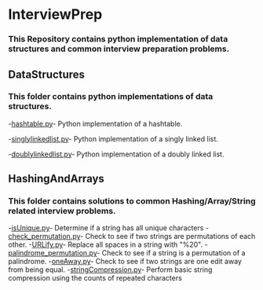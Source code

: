 # InterviewPrep

### This Repository contains python implementation of data structures and common interview preparation problems.

## DataStructures
  ### This folder contains python implementations of data structures.
  -[hashtable.py](https://github.com/ShyamalShah3/InterviewPrep/blob/main/DataStructures/hashtable.py)- Python implementation of a hashtable.
  
  -[singlylinkedlist.py](https://github.com/ShyamalShah3/InterviewPrep/blob/main/DataStructures/singlylinkedlist.py)- Python implementation of a singly linked list.
  
  -[doublylinkedlist.py](https://github.com/ShyamalShah3/InterviewPrep/blob/main/DataStructures/doublylinkedlist.py)- Python implementation of a doubly linked list.

## HashingAndArrays
  ### This folder contains solutions to common Hashing/Array/String related interview problems.
  -[isUnique.py](https://github.com/ShyamalShah3/InterviewPrep/blob/main/HashingAndArrays/isUnique.py)- Determine if a string has all unique characters
  -[check_permutation.py](https://github.com/ShyamalShah3/InterviewPrep/blob/main/HashingAndArrays/check_permutation.py)- Check to see if two strings are permutations of each other.
  -[URLify.py](https://github.com/ShyamalShah3/InterviewPrep/blob/main/HashingAndArrays/URLify.py)- Replace all spaces in a string with "%20".
  -[palindrome_permutation.py](https://github.com/ShyamalShah3/InterviewPrep/blob/main/HashingAndArrays/palindrome_permutation.py)- Check to see if a string is a permutation of a palindrome.
  -[oneAway.py](https://github.com/ShyamalShah3/InterviewPrep/blob/main/HashingAndArrays/oneAway.py)- Check to see if two strings are one edit away from being equal.
  -[stringCompression.py](https://github.com/ShyamalShah3/InterviewPrep/blob/main/HashingAndArrays/stringCompression.py)- Perform basic string compression using the counts of repeated characters
